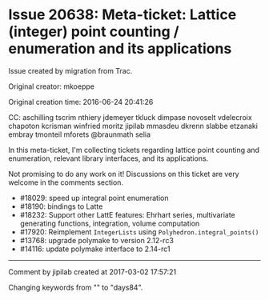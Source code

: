 # Issue 20638: Meta-ticket: Lattice (integer) point counting / enumeration and its applications

Issue created by migration from Trac.

Original creator: mkoeppe

Original creation time: 2016-06-24 20:41:26

CC:  aschilling tscrim nthiery jdemeyer tkluck dimpase novoselt vdelecroix chapoton kcrisman winfried moritz jipilab mmasdeu dkrenn slabbe etzanaki embray tmonteil mforets @braunmath selia

In this meta-ticket, I'm collecting tickets regarding lattice point counting and enumeration, relevant library interfaces, and its applications. 

Not promising to do any work on it! 
Discussions on this ticket are very welcome in the comments section.

 - #18029: speed up integral point enumeration
 - #18190: bindings to Latte
 - #18232: Support other LattE features: Ehrhart series, multivariate generating functions, integration, volume computation
 - #17920: Reimplement `IntegerLists` using `Polyhedron.integral_points()`
 - #13768: upgrade polymake to version 2.12-rc3
 - #14116: update polymake interface to 2.14-rc1


---

Comment by jipilab created at 2017-03-02 17:57:21

Changing keywords from "" to "days84".
